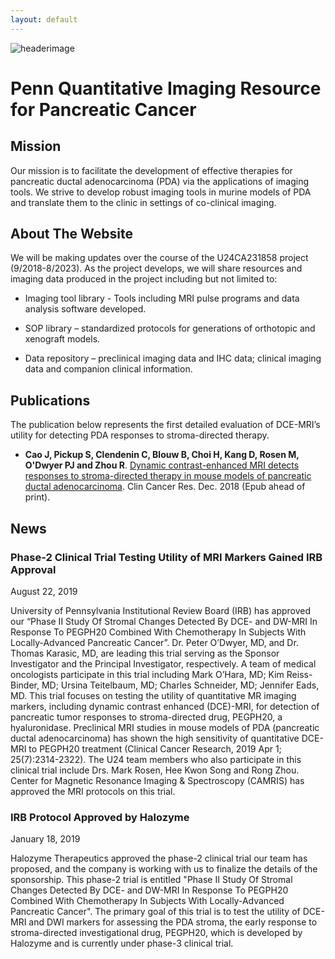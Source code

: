 ```yaml
---
layout: default
---
```


![headerimage](https://www.med.upenn.edu/PennU24Resource/assets/image-cache/banner-home-new.233d64b2.png)

# Penn Quantitative Imaging Resource for Pancreatic Cancer

## Mission
Our mission is to facilitate the development of effective therapies for pancreatic ductal adenocarcinoma (PDA) via the applications of imaging tools. We strive to develop robust imaging tools in murine models of PDA and translate them to the clinic in settings of co-clinical imaging.

## About The Website
We will be making updates over the course of the U24CA231858 project (9/2018-8/2023). As the project develops, we will share resources and imaging data produced in the project including but not limited to: 

* Imaging tool library - Tools including MRI pulse programs and data analysis software developed.

* SOP library – standardized protocols for generations of orthotopic and xenograft models.

* Data repository – preclinical imaging data and IHC data; clinical imaging data and companion clinical information.

## Publications
The publication below represents the first detailed evaluation of DCE-MRI’s utility for detecting PDA responses to stroma-directed therapy.

* **Cao J, Pickup S, Clendenin C, Blouw B, Choi H, Kang D, Rosen M, O'Dwyer PJ and Zhou R**. [Dynamic contrast-enhanced MRI detects responses to stroma-directed therapy in mouse models of pancreatic ductal adenocarcinoma](https://doi.org/10.1158/1078-0432.CCR-18-2276). Clin Cancer Res. Dec. 2018 (Epub ahead of print).

## News

### Phase-2 Clinical Trial Testing Utility of MRI Markers Gained IRB Approval
August 22, 2019

University of Pennsylvania Institutional Review Board (IRB) has approved our “Phase II Study Of Stromal Changes Detected By DCE- and DW-MRI In Response To PEGPH20 Combined With Chemotherapy In Subjects With Locally-Advanced Pancreatic Cancer”. Dr. Peter O’Dwyer, MD, and Dr. Thomas Karasic, MD, are leading this trial serving as the Sponsor Investigator and the Principal Investigator, respectively. A team of medical oncologists participate in this trial including Mark O’Hara, MD; Kim Reiss-Binder, MD; Ursina Teitelbaum, MD; Charles Schneider, MD; Jennifer Eads, MD. This trial focuses on testing the utility of quantitative MR imaging markers, including dynamic contrast enhanced (DCE)-MRI, for detection of pancreatic tumor responses to stroma-directed drug, PEGPH20, a hyaluronidase. Preclinical MRI studies in mouse models of PDA (pancreatic ductal adenocarcinoma) has shown the high sensitivity of quantitative DCE-MRI to PEGPH20 treatment (Clinical Cancer Research, 2019 Apr 1; 25(7):2314-2322). The U24 team members who also participate in this clinical trial include Drs. Mark Rosen, Hee Kwon Song and Rong Zhou. Center for Magnetic Resonance Imaging & Spectroscopy (CAMRIS) has approved the MRI protocols on this trial.

### IRB Protocol Approved by Halozyme
January 18, 2019

Halozyme Therapeutics approved the phase-2 clinical trial our team has proposed, and the company is working with us to finalize the details of the sponsorship.  This phase-2 trial is entitled "Phase II Study Of Stromal Changes Detected By DCE- and DW-MRI In Response To PEGPH20 Combined With Chemotherapy In Subjects With Locally-Advanced Pancreatic Cancer". The primary goal of this trial is to test the utility of DCE-MRI and DWI markers for assessing the PDA stroma, the early response to stroma-directed investigational drug, PEGPH20, which is developed by Halozyme and is currently under phase-3 clinical trial.
